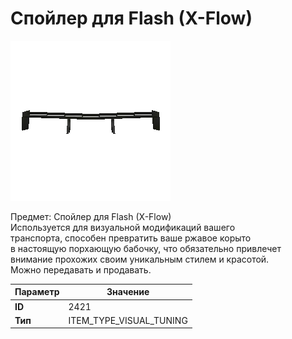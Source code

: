 # Спойлер для Flash (X-Flow)

![Item Image](../img/2421.webp?raw=true)

Предмет: Спойлер для Flash (X-Flow)<br>Используется для визуальной модификаций вашего<br>транспорта, способен превратить ваше ржавое корыто<br>в настоящую порхающую бабочку, что обязательно привлечет<br>внимание прохожих своим уникальным стилем и красотой.<br>Можно передавать и продавать.


| Параметр | Значение |
|----------|----------|
| **ID** | 2421 |
| **Тип** | ITEM_TYPE_VISUAL_TUNING |


